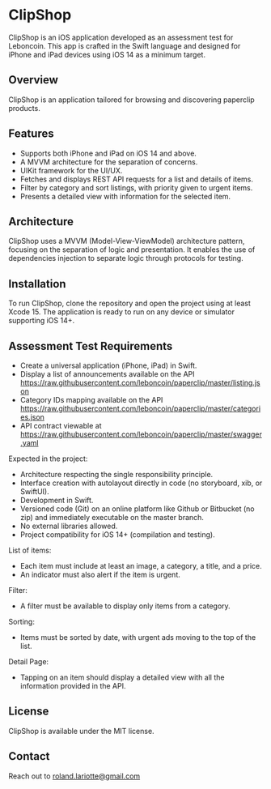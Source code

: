 # ClipShop

ClipShop is an iOS application developed as an assessment test for Leboncoin. This app is crafted 
in the Swift language and designed for iPhone and iPad devices using iOS 14 as a minimum target.

## Overview

ClipShop is an application tailored for browsing and discovering paperclip products.

## Features

- Supports both iPhone and iPad on iOS 14 and above.
- A MVVM architecture for the separation of concerns.
- UIKit framework for the UI/UX.
- Fetches and displays REST API requests for a list and details of items.
- Filter by category and sort listings, with priority given to urgent items.
- Presents a detailed view with information for the selected item.

## Architecture

ClipShop uses a MVVM (Model-View-ViewModel) architecture pattern, focusing on the separation of logic and
presentation. It enables the use of dependencies injection to separate logic through protocols for testing.

## Installation

To run ClipShop, clone the repository and open the project using at least Xcode 15. The application is ready 
to run on any device or simulator supporting iOS 14+.

## Assessment Test Requirements

- Create a universal application (iPhone, iPad) in Swift.
- Display a list of announcements available on the API https://raw.githubusercontent.com/leboncoin/paperclip/master/listing.json
- Category IDs mapping available on the API https://raw.githubusercontent.com/leboncoin/paperclip/master/categories.json
- API contract viewable at https://raw.githubusercontent.com/leboncoin/paperclip/master/swagger.yaml

Expected in the project:
- Architecture respecting the single responsibility principle.
- Interface creation with autolayout directly in code (no storyboard, xib, or SwiftUI).
- Development in Swift.
- Versioned code (Git) on an online platform like Github or Bitbucket (no zip) and immediately executable 
on the master branch.
- No external libraries allowed.
- Project compatibility for iOS 14+ (compilation and testing).

List of items:
- Each item must include at least an image, a category, a title, and a price.
- An indicator must also alert if the item is urgent.

Filter:
- A filter must be available to display only items from a category.

Sorting:
- Items must be sorted by date, with urgent ads moving to the top of the list.

Detail Page:
- Tapping on an item should display a detailed view with all the information provided in the API.

## License

ClipShop is available under the MIT license.

## Contact

Reach out to roland.lariotte@gmail.com
